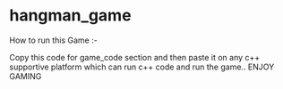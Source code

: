 # hangman_game

How to run this Game :- 

Copy this code for game_code section and then paste it on any c++ supportive platform which can run c++ code and run the game..
ENJOY GAMING
